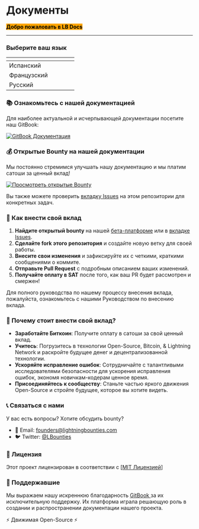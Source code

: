 # Документы

<mark style="background-color:orange;">**Добро пожаловать в LB Docs**</mark>

***

### Выберите ваш язык

<table data-view="cards"><thead><tr><th></th><th></th><th></th><th data-hidden data-card-target data-type="content-ref"></th><th data-hidden data-card-cover data-type="files"></th></tr></thead><tbody><tr><td>Испанский</td><td></td><td></td><td></td><td></td></tr><tr><td>Французский</td><td></td><td></td><td></td><td></td></tr><tr><td>Русский</td><td></td><td></td><td></td><td></td></tr></tbody></table>

### 📚 Ознакомьтесь с нашей документацией

Для наиболее актуальной и исчерпывающей документации посетите наш GitBook:

[![GitBook Документация](https://img.shields.io/badge/GitBook-%D0%94%D0%BE%D0%BA%D1%83%D0%BC%D0%B5%D0%BD%D1%82%D0%B0%D1%86%D0%B8%D1%8F-blue?style=for-the-badge\&logo=gitbook)](https://lightning-bounties.gitbook.io/docs/getting-started/getting-started)

### 💰 Открытые Bounty на нашей документации

Мы постоянно стремимся улучшать нашу документацию и мы платим сатоши за ценный вклад!

[![Просмотреть открытые Bounty](https://img.shields.io/badge/%D0%9F%D1%80%D0%BE%D1%81%D0%BC%D0%BE%D1%82%D1%80%D0%B5%D1%82%D1%8C%20%D0%9E%D1%82%D0%BA%D1%80%D1%8B%D1%82%D1%8B%D0%B5%20Bounty-orange?style=for-the-badge)](https://beta.lightningbounties.com)

Вы также можете проверить [вкладку Issues](https://github.com/MIT-Bitcoin-2024/demo-gitbook/issues) на этом репозитории для конкретных задач.

### 🚀 Как внести свой вклад

1. **Найдите открытый bounty** на нашей [бета-платформе](https://beta.lightningbounties.com) или в [вкладке Issues](https://github.com/MIT-Bitcoin-2024/demo-gitbook/issues).
2. **Сделайте fork этого репозитория** и создайте новую ветку для своей работы.
3. **Внесите свои изменения** и зафиксируйте их с четкими, краткими сообщениями о коммите.
4. **Отправьте Pull Request** с подробным описанием ваших изменений.
5. **Получайте оплату в SAT** после того, как ваш PR будет рассмотрен и смержен!

Для полного руководства по нашему процессу внесения вклада, пожалуйста, ознакомьтесь с нашими Руководством по внесению вклада.

### 🌟 Почему стоит внести свой вклад?

* **Заработайте Биткоин**: Получите оплату в сатоши за свой ценный вклад.
* **Учитесь**: Погрузитесь в технологии Open-Source, Bitcoin, & Lightning Network и раскройте будущее денег и децентрализованной технологии.
* **Ускоряйте исправление ошибок**: Сотрудничайте с талантливыми исследователями безопасности для ускорения исправления ошибок, экономя новичкам-кодерам ценное время.
* **Присоединяйтесь к сообществу**: Станьте частью яркого движения Open-Source и стройте будущее, которое вы хотите видеть.

### 📞 Связаться с нами

У вас есть вопросы? Хотите обсудить bounty?

* 📧 Email: [founders@lightningbounties.com](mailto:founders@lightningbounties.com)
* 🐦 Twitter: [@LBounties](https://x.com/LBounties)

### 📜 Лицензия

Этот проект лицензирован в соответствии с \[[MIT Лицензией](https://github.com/MIT-Bitcoin-2024/demo-gitbook?tab=License-1-ov-file)]

### :handshake: Поддержавшие

Мы выражаем нашу искреннюю благодарность [GitBook ](https://www.gitbook.com/)за их исключительную поддержку. Их платформа играла решающую роль в создании и распространении документации нашего проекта.

⚡ Движимая Open-Source ⚡

